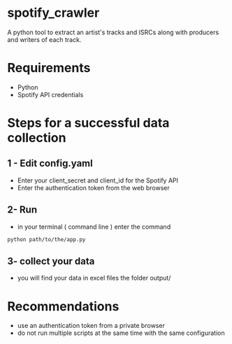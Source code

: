 # spotify_crawler
A python tool to extract an artist's tracks and ISRCs along with producers and writers of each track.


# Requirements 
- Python
- Spotify API credentials

# Steps for a successful data collection
## 1 - Edit config.yaml
- Enter your client_secret and client_id for the Spotify API
- Enter the authentication token from the web browser

## 2- Run
- in your terminal ( command line ) enter the command
````bash
python path/to/the/app.py
````


## 3- collect your data
- you will find your data in excel files the folder output/


# Recommendations
- use an authentication token from a private browser
- do not run multiple scripts at the same time with the same configuration